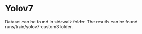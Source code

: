 # Yolov7
Dataset can be found in sidewalk folder.
The resutls can be found runs/train/yolov7-custom3 folder.
